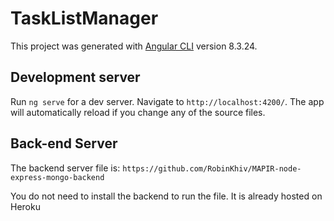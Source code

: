 # TaskListManager

This project was generated with [Angular CLI](https://github.com/angular/angular-cli) version 8.3.24.

## Development server

Run `ng serve` for a dev server. Navigate to `http://localhost:4200/`. The app will automatically reload if you change any of the source files.


## Back-end Server

The backend server file is: `https://github.com/RobinKhiv/MAPIR-node-express-mongo-backend`

You do not need to install the backend to run the file. It is already hosted on Heroku





